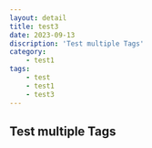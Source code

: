 ```yaml
---
layout: detail
title: test3
date: 2023-09-13
discription: 'Test multiple Tags'
category: 
    - test1
tags:
    - test
    - test1
    - test3
---
```



## Test multiple Tags
